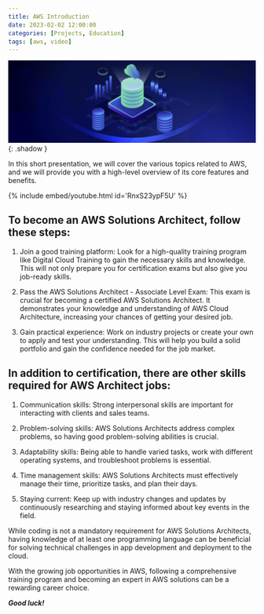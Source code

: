 ```yaml
---
title: AWS Introduction
date: 2023-02-02 12:00:00
categories: [Projects, Education]
tags: [aws, video]
---
```

![](https://github.com/senad-d/senad-d.github.io/blob/main/_media/images/cloud-banner.png?raw=true){: .shadow }

In this short presentation, we will cover the various topics related to AWS, and we will provide you with a high-level overview of its core features and benefits.

{% include embed/youtube.html id='RnxS23ypF5U' %}

## To become an AWS Solutions Architect, follow these steps:

1. Join a good training platform: Look for a high-quality training program like Digital Cloud Training to gain the necessary skills and knowledge. This will not only prepare you for certification exams but also give you job-ready skills.

2. Pass the AWS Solutions Architect - Associate Level Exam: This exam is crucial for becoming a certified AWS Solutions Architect. It demonstrates your knowledge and understanding of AWS Cloud Architecture, increasing your chances of getting your desired job.

3. Gain practical experience: Work on industry projects or create your own to apply and test your understanding. This will help you build a solid portfolio and gain the confidence needed for the job market.

## In addition to certification, there are other skills required for AWS Architect jobs:

1. Communication skills: Strong interpersonal skills are important for interacting with clients and sales teams.

2. Problem-solving skills: AWS Solutions Architects address complex problems, so having good problem-solving abilities is crucial.

3. Adaptability skills: Being able to handle varied tasks, work with different operating systems, and troubleshoot problems is essential.

4. Time management skills: AWS Solutions Architects must effectively manage their time, prioritize tasks, and plan their days.

5. Staying current: Keep up with industry changes and updates by continuously researching and staying informed about key events in the field.

While coding is not a mandatory requirement for AWS Solutions Architects, having knowledge of at least one programming language can be beneficial for solving technical challenges in app development and deployment to the cloud.

With the growing job opportunities in AWS, following a comprehensive training program and becoming an expert in AWS solutions can be a rewarding career choice. 

***Good luck!***